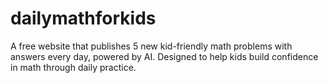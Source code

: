 # dailymathforkids
A free website that publishes 5 new kid-friendly math problems with answers every day, powered by AI. Designed to help kids build confidence in math through daily practice.
